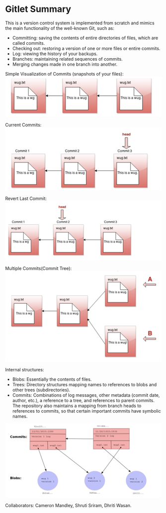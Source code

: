 # Gitlet Summary

This is a version control system is implemented from scratch and mimics the main functionality of the well-known Git, such as:<br />
  - Committing: saving the contents of entire directories of files, which are called commits.<br />
  - Checking out: restoring a version of one or more files or entire commits. <br>
  - Log: viewing the history of your backups. <br />
  - Branches: maintaining related sequences of commits.<br/>
  - Merging changes made in one branch into another.<br />

Simple Visualization of Commits (snapshots of your files): 
![img](1.png)

Current Commits:
![img](3.png)

Revert Last Commit:
![img](2.png)

Multiple Commits(Commit Tree):
![img](4.png)

Internal structures:<br />
  - Blobs: Essentially the contents of files.<br />
  - Trees: Directory structures mapping names to references to blobs and other trees (subdirectories).<br>
  - Commits: Combinations of log messages, other metadata (commit date, author, etc.), a reference to a tree, and references to parent commits. The repository also maintains a mapping from branch heads to references to commits, so that certain important commits have symbolic names.<br />
  
![img](5.png)


Collaborators: Cameron Mandley, Shruti Sriram, Dhriti Wasan.
